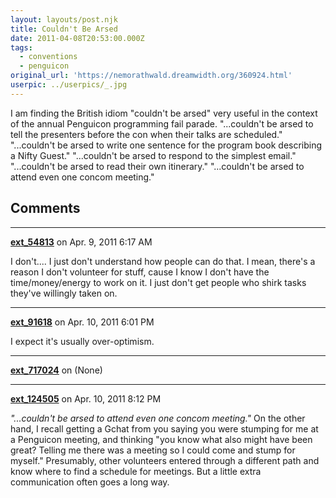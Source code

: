 ```yaml
---
layout: layouts/post.njk
title: Couldn't Be Arsed
date: 2011-04-08T20:53:00.000Z
tags:
  - conventions
  - penguicon
original_url: 'https://nemorathwald.dreamwidth.org/360924.html'
userpic: ../userpics/_.jpg
---
```

I am finding the British idiom "couldn't be arsed" very useful in the context of the annual Penguicon programming fail parade. "...couldn't be arsed to tell the presenters before the con when their talks are scheduled." "...couldn't be arsed to write one sentence for the program book describing a Nifty Guest." "...couldn't be arsed to respond to the simplest email." "...couldn't be arsed to read their own itinerary." "...couldn't be arsed to attend even one concom meeting."

## Comments

---

**[ext_54813](https://www.dreamwidth.org/users/ext_54813)** on Apr. 9, 2011 6:17 AM

I don't.... I just don't understand how people can do that. I mean, there's a reason I don't volunteer for stuff, cause I know I don't have the time/money/energy to work on it. I just don't get people who shirk tasks they've willingly taken on.

---

**[ext_91618](https://www.dreamwidth.org/users/ext_91618)** on Apr. 10, 2011 6:01 PM

I expect it's usually over-optimism.

---

**[ext_717024](https://www.dreamwidth.org/users/ext_717024)** on (None)



---

**[ext_124505](https://www.dreamwidth.org/users/ext_124505)** on Apr. 10, 2011 8:12 PM

_"...couldn't be arsed to attend even one concom meeting."_ On the other hand, I recall getting a Gchat from you saying you were stumping for me at a Penguicon meeting, and thinking "you know what also might have been great? Telling me there was a meeting so I could come and stump for myself." Presumably, other volunteers entered through a different path and know where to find a schedule for meetings. But a little extra communication often goes a long way.
